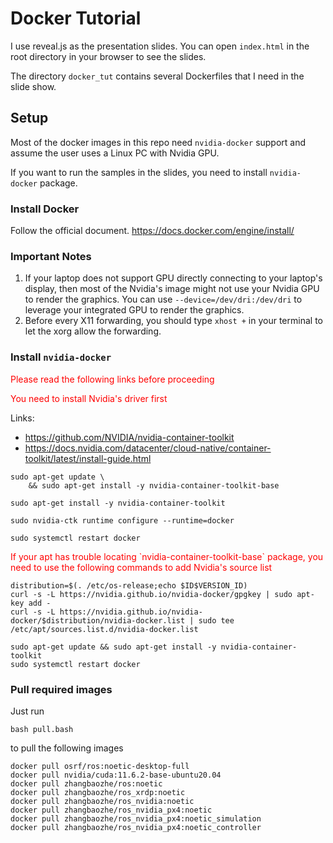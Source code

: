 # Docker Tutorial

I use reveal.js as the presentation slides. You can open `index.html` in the root directory in your browser to see the slides. 

The directory `docker_tut` contains several Dockerfiles that I need in the slide show.

## Setup

Most of the docker images in this repo need `nvidia-docker` support and assume the user uses a Linux PC with Nvidia GPU. 

If you want to run the samples in the slides, you need to install `nvidia-docker` package. 

### Install Docker

Follow the official document. 
https://docs.docker.com/engine/install/

### Important Notes

1. If your laptop does not support GPU directly connecting to 
   your laptop's display, then most of the Nvidia's image
   might not use your Nvidia GPU to render the graphics.
   You can use `--device=/dev/dri:/dev/dri` to leverage your
   integrated GPU to render the graphics.
2. Before every X11 forwarding, you should type 
   `xhost +` in your terminal to let the xorg allow 
   the forwarding. 

### Install `nvidia-docker`

<p style="color:red">Please read the following links before proceeding</p>

<p style="color:red">You need to install Nvidia's driver first</p>


Links: 
  - https://github.com/NVIDIA/nvidia-container-toolkit
  - https://docs.nvidia.com/datacenter/cloud-native/container-toolkit/latest/install-guide.html


```text
sudo apt-get update \
    && sudo apt-get install -y nvidia-container-toolkit-base

sudo apt-get install -y nvidia-container-toolkit 

sudo nvidia-ctk runtime configure --runtime=docker

sudo systemctl restart docker
```
<p style="color:red">If your apt has trouble locating `nvidia-container-toolkit-base` package, you need to use the following commands to add Nvidia's source list</p>

```text
distribution=$(. /etc/os-release;echo $ID$VERSION_ID)
curl -s -L https://nvidia.github.io/nvidia-docker/gpgkey | sudo apt-key add -
curl -s -L https://nvidia.github.io/nvidia-docker/$distribution/nvidia-docker.list | sudo tee /etc/apt/sources.list.d/nvidia-docker.list

sudo apt-get update && sudo apt-get install -y nvidia-container-toolkit
sudo systemctl restart docker
```

### Pull required images

Just run 
```text
bash pull.bash
```
to pull the following images
```text
docker pull osrf/ros:noetic-desktop-full
docker pull nvidia/cuda:11.6.2-base-ubuntu20.04
docker pull zhangbaozhe/ros:noetic
docker pull zhangbaozhe/ros_xrdp:noetic
docker pull zhangbaozhe/ros_nvidia:noetic
docker pull zhangbaozhe/ros_nvidia_px4:noetic
docker pull zhangbaozhe/ros_nvidia_px4:noetic_simulation
docker pull zhangbaozhe/ros_nvidia_px4:noetic_controller
```